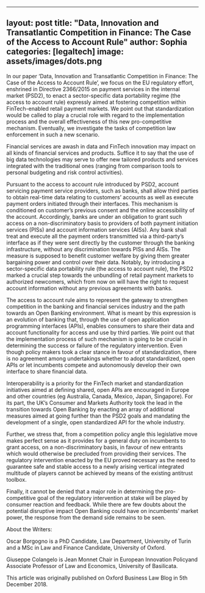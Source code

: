 
---
layout: post
title:  "Data, Innovation and Transatlantic Competition in Finance: The Case of the Access to Account Rule"
author: Sophia
categories: [legaltech]
image: assets/images/dots.png
---
In our paper ‘Data, Innovation and Transatlantic Competition in Finance: The Case of the Access to Account Rule’, we focus on the EU regulatory effort, enshrined in Directive 2366/2015 on payment services in the internal market (PSD2), to enact a sector-specific data portability regime (the access to account rule) expressly aimed at fostering competition within FinTech-enabled retail payment markets. We point out that standardization would be called to play a crucial role with regard to the implementation process and the overall effectiveness of this new pro-competitive mechanism. Eventually, we investigate the tasks of competition law enforcement in such a new scenario.

Financial services are awash in data and FinTech innovation may impact on all kinds of financial services and products. Suffice it to say that the use of big data technologies may serve to offer new tailored products and services integrated with the traditional ones (ranging from comparison tools to personal budgeting and risk control activities).

Pursuant to the access to account rule introduced by PSD2, account servicing payment service providers, such as banks, shall allow third parties to obtain real-time data relating to customers’ accounts as well as execute payment orders initiated through their interfaces. This mechanism is conditioned on customer’s previous consent and the online accessibility of the account. Accordingly, banks are under an obligation to grant such access on a non-discriminatory basis to providers of both payment initiation services (PISs) and account information services (AISs). Any bank shall treat and execute all the payment orders transmitted via a third-party’s interface as if they were sent directly by the customer through the banking infrastructure, without any discrimination towards PISs and AISs. The measure is supposed to benefit customer welfare by giving them greater bargaining power and control over their data. Notably, by introducing a sector-specific data portability rule (the access to account rule), the PSD2 marked a crucial step towards the unbundling of retail payment markets to authorized newcomers, which from now on will have the right to request account information without any previous agreements with banks.

The access to account rule aims to represent the gateway to strengthen competition in the banking and financial services industry and the path towards an Open Banking environment. What is meant by this expression is an evolution of banking that, through the use of open application programming interfaces (APIs), enables consumers to share their data and account functionality for access and use by third parties. We point out that the implementation process of such mechanism is going to be crucial in determining the success or failure of the regulatory intervention. Even though policy makers took a clear stance in favour of standardization, there is no agreement among undertakings whether to adopt standardized, open APIs or let incumbents compete and autonomously develop their own interface to share financial data.

Interoperability is a priority for the FinTech market and standardization initiatives aimed at defining shared, open APIs are encouraged in Europe and other countries (eg Australia, Canada, Mexico, Japan, Singapore). For its part, the UK’s Consumer and Markets Authority took the lead in the transition towards Open Banking by enacting an array of additional measures aimed at going further than the PSD2 goals and mandating the development of a single, open standardized API for the whole industry.

Further, we stress that, from a competition policy angle this legislative move makes perfect sense as it provides for a general duty on incumbents to grant access, on a non-discriminatory basis, in favour of new entrants which would otherwise be precluded from providing their services. The regulatory intervention enacted by the EU proved necessary as the need to guarantee safe and stable access to a newly arising vertical integrated multitude of players cannot be achieved by means of the existing antitrust toolbox.

Finally, it cannot be denied that a major role in determining the pro-competitive goal of the regulatory intervention at stake will be played by consumer reaction and feedback. While there are few doubts about the potential disruptive impact Open Banking could have on incumbents’ market power, the response from the demand side remains to be seen.

About the Writers:

Oscar Borgogno is a PhD Candidate, Law Department, University of Turin and a MSc in Law and Finance Candidate, University of Oxford.

Giuseppe Colangelo is Jean Monnet Chair in European Innovation Policyand Associate Professor of Law and Economics, University of Basilicata.

This article was originally published on Oxford Business Law Blog in 5th December 2018.
